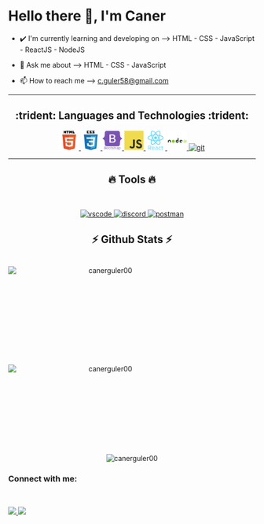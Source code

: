 
<h1 >Hello there 👋, I'm Caner</h1>

 - ✔️ I'm currently learning and developing on  --> HTML - CSS - JavaScript - ReactJS - NodeJS 

- 💬 Ask me about --> HTML - CSS - JavaScript 

- 📫 How to reach me --> c.guler58@gmail.com


<hr />
<h2 align="center">:trident: Languages and Technologies :trident:</h2>
<p align="center"> 
<a href="https://www.w3.org/html/" target="_blank" rel="noreferrer"> <img src="https://raw.githubusercontent.com/devicons/devicon/master/icons/html5/html5-original-wordmark.svg" alt="html5" width="40" height="40"/> </a>
<a href="https://www.w3schools.com/css/" target="_blank" rel="noreferrer"> <img src="https://raw.githubusercontent.com/devicons/devicon/master/icons/css3/css3-original-wordmark.svg" alt="css3" width="40" height="40"/> </a> 
<a href="https://getbootstrap.com" target="_blank" rel="noreferrer"> <img src="https://raw.githubusercontent.com/devicons/devicon/master/icons/bootstrap/bootstrap-plain-wordmark.svg" alt="bootstrap" width="40" height="40"/> </a>
<a href="https://developer.mozilla.org/en-US/docs/Web/JavaScript" target="_blank" rel="noreferrer"> <img src="https://raw.githubusercontent.com/devicons/devicon/master/icons/javascript/javascript-original.svg" alt="javascript" width="40" height="40"/> </a>
<a href="https://reactjs.org/" target="_blank" rel="noreferrer"> <img src="https://raw.githubusercontent.com/devicons/devicon/master/icons/react/react-original-wordmark.svg" alt="react" width="40" height="40"/> </a>
<a href="https://nodejs.org" target="_blank" rel="noreferrer"> <img src="https://raw.githubusercontent.com/devicons/devicon/master/icons/nodejs/nodejs-original-wordmark.svg" alt="nodejs" width="40" height="40"/> </a>
<a href="https://git-scm.com/" target="_blank" rel="noreferrer"> <img src="https://www.vectorlogo.zone/logos/git-scm/git-scm-icon.svg" alt="git" width="40" height="40"/> </a>
</p>
<hr />

<h2 align="center">🔥 Tools 🔥</h2>
<br />
<p align="center">
  <a href="https://code.visualstudio.com/" target="_blank"><img
      src="https://upload.wikimedia.org/wikipedia/commons/thumb/9/9a/Visual_Studio_Code_1.35_icon.svg/1024px-Visual_Studio_Code_1.35_icon.svg.png" alt="vscode"               width="40" height="40"/>
  </a>
  <a href="https://discord.com/" target="_blank"><img src="https://cdn4.iconfinder.com/data/icons/logos-and-brands/512/91_Discord_logo_logos-512.png" alt="discord"          width="30" height="30"/>
  </a>
  <a href="https://postman.com" target="_blank"><img src="https://www.vectorlogo.zone/logos/getpostman/getpostman-icon.svg" alt="postman" width="40" height="40" />
  </a>  
</p>

<h2 align="center">⚡ Github Stats ⚡</h2>
<br />
<div align="center">
  
  <img align="left" height="200em" width="400px" src="https://github-readme-stats.vercel.app/api?username=canerguler00&show_icons=true&locale=en" alt="canerguler00" /> 
<img align="left" height="180em" width="400px" src="https://github-readme-stats.vercel.app/api/top-langs?username=canerguler00&show_icons=true&locale=en&layout=compact"          alt="canerguler00"/>
 
</div><br>

<div align="center">  
    <img
      align="center"
      width="400px"
      src="https://github-readme-streak-stats.herokuapp.com/?user=canerguler00&" alt="canerguler00"
    />  
  <br>
</div>


<div align="left">
     <h3 align="left">Connect with me:</h3>
     <br />
     <p left="left">
     <a href="https://twitter.com/cnrglr_">
       <img src="https://img.shields.io/badge/twitter-%231DA1F2.svg?&style=for-the-badge&logo=twitter&logoColor=white" height=25>
     </a> 
     <a href="https://www.linkedin.com/in/caner-g%C3%BCler-b6763082/">
       <img src="https://img.shields.io/badge/linkedin-%230077B5.svg?&style=for-the-badge&logo=linkedin&logoColor=white" height=25>
       </a>
     </p>      
</div>
